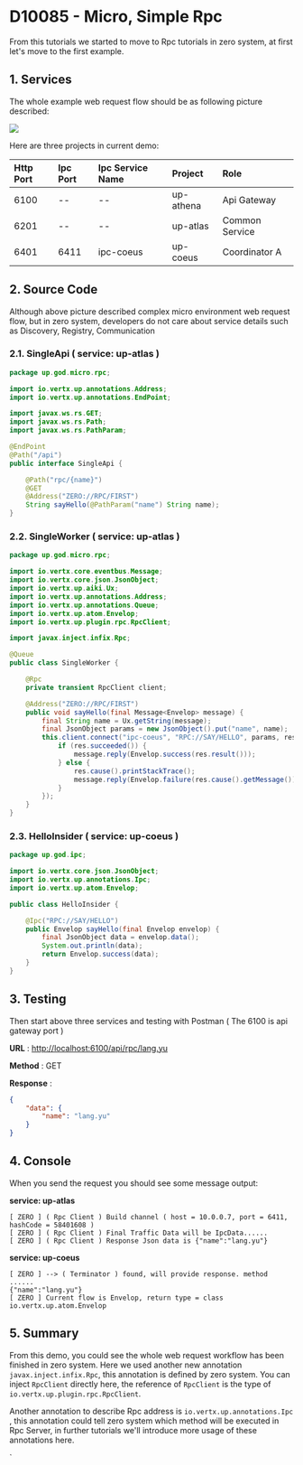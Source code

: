 # D10085 - Micro, Simple Rpc

From this tutorials we started to move to Rpc tutorials in zero system, at first let's move to the first example.

## 1. Services

The whole example web request flow should be as following picture described:

![](/doc/image/d10085-1.png)

Here are three projects in current demo:

| Http Port | Ipc Port | Ipc Service Name | Project | Role |
| :--- | :--- | :--- | :--- | :--- |
| 6100 | -- | -- | up-athena | Api Gateway |
| 6201 | -- | -- | up-atlas | Common Service |
| 6401 | 6411 | ipc-coeus | up-coeus | Coordinator A |

## 2. Source Code

Although above picture described complex micro environment web request flow, but in zero system, developers do not care
about service details such as Discovery, Registry, Communication

### 2.1. SingleApi \( service: up-atlas \)

```java
package up.god.micro.rpc;

import io.vertx.up.annotations.Address;
import io.vertx.up.annotations.EndPoint;

import javax.ws.rs.GET;
import javax.ws.rs.Path;
import javax.ws.rs.PathParam;

@EndPoint
@Path("/api")
public interface SingleApi {

    @Path("rpc/{name}")
    @GET
    @Address("ZERO://RPC/FIRST")
    String sayHello(@PathParam("name") String name);
}
```

### 2.2. SingleWorker \( service: up-atlas \)

```java
package up.god.micro.rpc;

import io.vertx.core.eventbus.Message;
import io.vertx.core.json.JsonObject;
import io.vertx.up.aiki.Ux;
import io.vertx.up.annotations.Address;
import io.vertx.up.annotations.Queue;
import io.vertx.up.atom.Envelop;
import io.vertx.up.plugin.rpc.RpcClient;

import javax.inject.infix.Rpc;

@Queue
public class SingleWorker {

    @Rpc
    private transient RpcClient client;

    @Address("ZERO://RPC/FIRST")
    public void sayHello(final Message<Envelop> message) {
        final String name = Ux.getString(message);
        final JsonObject params = new JsonObject().put("name", name);
        this.client.connect("ipc-coeus", "RPC://SAY/HELLO", params, res -> {
            if (res.succeeded()) {
                message.reply(Envelop.success(res.result()));
            } else {
                res.cause().printStackTrace();
                message.reply(Envelop.failure(res.cause().getMessage()));
            }
        });
    }
}
```

### 2.3. HelloInsider \( service: up-coeus \)

```java
package up.god.ipc;

import io.vertx.core.json.JsonObject;
import io.vertx.up.annotations.Ipc;
import io.vertx.up.atom.Envelop;

public class HelloInsider {

    @Ipc("RPC://SAY/HELLO")
    public Envelop sayHello(final Envelop envelop) {
        final JsonObject data = envelop.data();
        System.out.println(data);
        return Envelop.success(data);
    }
}
```

## 3. Testing

Then start above three services and testing with Postman \( The 6100 is api gateway port \)

**URL** : [http://localhost:6100/api/rpc/lang.yu](http://localhost:6100/api/rpc/lang.yu)

**Method** : GET

**Response** :

```json
{
    "data": {
        "name": "lang.yu"
    }
}
```

## 4. Console

When you send the request you should see some message output:

**service: up-atlas**

```shell
[ ZERO ] ( Rpc Client ) Build channel ( host = 10.0.0.7, port = 6411, hashCode = 58401608 )
[ ZERO ] ( Rpc Client ) Final Traffic Data will be IpcData......
[ ZERO ] ( Rpc Client ) Response Json data is {"name":"lang.yu"}
```

**service: up-coeus**

```shell
[ ZERO ] --> ( Terminator ) found, will provide response. method ......
{"name":"lang.yu"}
[ ZERO ] Current flow is Envelop, return type = class io.vertx.up.atom.Envelop
```

## 5. Summary

From this demo, you could see the whole web request workflow has been finished in zero system. Here we used another new
annotation `javax.inject.infix.Rpc`, this annotation is defined by zero system. You can inject `RpcClient` directly
here, the reference of `RpcClient` is the type of `io.vertx.up.plugin.rpc.RpcClient`.

Another annotation to describe Rpc address is `io.vertx.up.annotations.Ipc` , this annotation could tell zero system
which method will be executed in Rpc Server, in further tutorials we'll introduce more usage of these annotations here. 

 

 \`

